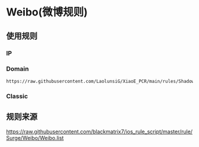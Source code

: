 # Weibo(微博规则)

## 使用规则
### IP

### Domain
```
https://raw.githubusercontent.com/LaolunsiG/XiaoE_PCR/main/rules/Shadowrocket/Weibo/Weibo.list
```

### Classic

## 规则来源
https://raw.githubusercontent.com/blackmatrix7/ios_rule_script/master/rule/Surge/Weibo/Weibo.list

